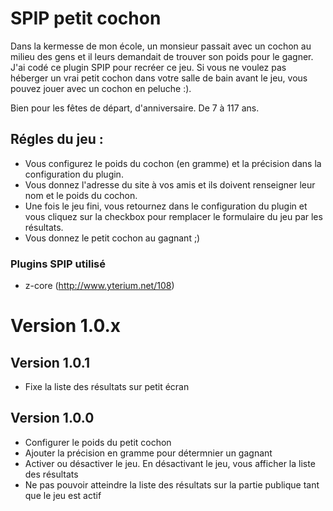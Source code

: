 SPIP petit cochon
=======

Dans la kermesse de mon école, un monsieur passait avec un cochon au milieu des gens et il leurs demandait de trouver son poids pour le gagner. J'ai codé ce plugin SPIP pour recréer ce jeu. Si vous ne voulez pas héberger un vrai petit cochon dans votre salle de bain avant le jeu, vous pouvez jouer avec un cochon en peluche :).

Bien pour les fêtes de départ, d'anniversaire. De 7 à 117 ans.

## Régles du jeu :

* Vous configurez le poids du cochon (en gramme) et la précision dans la configuration du plugin.
* Vous donnez l'adresse du site à vos amis et ils doivent renseigner leur nom et le poids du cochon.
* Une fois le jeu fini, vous retournez dans le configuration du plugin et vous cliquez sur la checkbox pour remplacer le formulaire du jeu par les résultats.
* Vous donnez le petit cochon au gagnant ;)

### Plugins SPIP utilisé

* z-core (http://www.yterium.net/108) 

# Version 1.0.x

## Version 1.0.1

* Fixe la liste des résultats sur petit écran

## Version 1.0.0

* Configurer le poids du petit cochon
* Ajouter la précision en gramme pour détermnier un gagnant
* Activer ou désactiver le jeu. En désactivant le jeu, vous afficher la liste des résultats
* Ne pas pouvoir atteindre la liste des résultats sur la partie publique tant que le jeu est actif 
